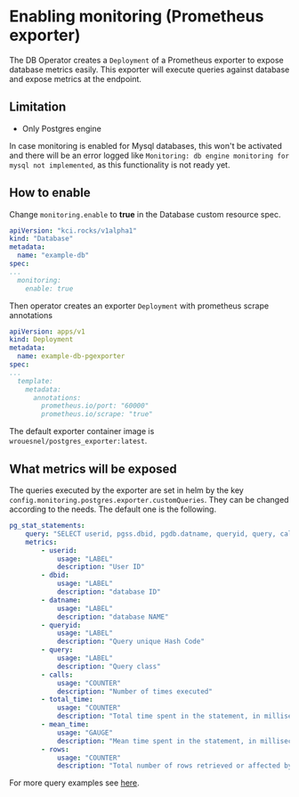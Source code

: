 # Enabling monitoring (Prometheus exporter)

The DB Operator creates a `Deployment` of a Prometheus exporter to expose database metrics easily. This exporter will execute queries against database and expose metrics at the endpoint.

## Limitation
* Only Postgres engine

In case monitoring is enabled for Mysql databases, this won't be activated and there will be an error logged like `Monitoring: db engine monitoring for mysql not implemented`, as this functionality is not ready yet.

## How to enable

Change `monitoring.enable` to **true** in the Database custom resource spec.

```YAML
apiVersion: "kci.rocks/v1alpha1"
kind: "Database"
metadata:
  name: "example-db"
spec:
...
  monitoring:
    enable: true
```

Then operator creates an exporter `Deployment` with prometheus scrape annotations
```YAML
apiVersion: apps/v1
kind: Deployment
metadata:
  name: example-db-pgexporter
spec:
...
  template:
    metadata:
      annotations:
        prometheus.io/port: "60000"
        prometheus.io/scrape: "true"
```
The default exporter container image is `wrouesnel/postgres_exporter:latest`.


## What metrics will be exposed

The queries executed by the exporter are set in helm by the key `config.monitoring.postgres.exporter.customQueries`. They can be changed according to the needs. The default one is the following.

```YAML
pg_stat_statements:
    query: "SELECT userid, pgss.dbid, pgdb.datname, queryid, query, calls, total_time, mean_time, rows FROM pg_stat_statements pgss LEFT JOIN (select oid as dbid, datname from pg_database) as pgdb on pgdb.dbid = pgss.dbid WHERE not queryid isnull ORDER BY mean_time desc limit 20"
    metrics:
        - userid:
            usage: "LABEL"
            description: "User ID"
        - dbid:
            usage: "LABEL"
            description: "database ID"
        - datname:
            usage: "LABEL"
            description: "database NAME"
        - queryid:
            usage: "LABEL"
            description: "Query unique Hash Code"
        - query:
            usage: "LABEL"
            description: "Query class"
        - calls:
            usage: "COUNTER"
            description: "Number of times executed"
        - total_time:
            usage: "COUNTER"
            description: "Total time spent in the statement, in milliseconds"
        - mean_time:
            usage: "GAUGE"
            description: "Mean time spent in the statement, in milliseconds"
        - rows:
            usage: "COUNTER"
            description: "Total number of rows retrieved or affected by the statement"
```



For more query examples see [here](https://github.com/wrouesnel/postgres_exporter/blob/master/queries.yaml).